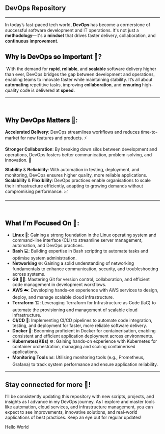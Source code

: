 ## DevOps Repository

---

In today’s fast-paced tech world, 𝐃𝐞𝐯𝐎𝐩𝐬 has become a cornerstone of successful software development and IT operations. It's not just a 𝐦𝐞𝐭𝐡𝐨𝐝𝐨𝐥𝐨𝐠𝐲—it's a 𝐦𝐢𝐧𝐝𝐬𝐞𝐭 that drives faster delivery, collaboration, and 𝐜𝐨𝐧𝐭𝐢𝐧𝐮𝐨𝐮𝐬 𝐢𝐦𝐩𝐫𝐨𝐯𝐞𝐦𝐞𝐧𝐭.⁣⁣
⁣
## 𝐖𝐡𝐲 𝐢𝐬 𝐃𝐞𝐯𝐎𝐩𝐬 𝐬𝐨 𝐢𝐦𝐩𝐨𝐫𝐭𝐚𝐧𝐭 📢?⁣⁣
⁣
With the demand for 𝐫𝐚𝐩𝐢𝐝, 𝐫𝐞𝐥𝐢𝐚𝐛𝐥𝐞, and 𝐬𝐜𝐚𝐥𝐚𝐛𝐥𝐞 software delivery higher than ever, DevOps bridges the gap between development and operations, enabling teams to innovate faster while maintaining stability. It’s all about 𝐚𝐮𝐭𝐨𝐦𝐚𝐭𝐢𝐧𝐠 repetitive tasks, improving 𝐜𝐨𝐥𝐥𝐚𝐛𝐨𝐫𝐚𝐭𝐢𝐨𝐧, and 𝐞𝐧𝐬𝐮𝐫𝐢𝐧𝐠 high-quality code is delivered at 𝐬𝐩𝐞𝐞𝐝.⁣⁣

---
⁣⁣
## 𝐖𝐡𝐲 𝐃𝐞𝐯𝐎𝐩𝐬 𝐌𝐚𝐭𝐭𝐞𝐫𝐬 📌:⁣⁣

𝐀𝐜𝐜𝐞𝐥𝐞𝐫𝐚𝐭𝐞𝐝 𝐃𝐞𝐥𝐢𝐯𝐞𝐫𝐲: DevOps streamlines workflows and reduces time-to-market for new features and products. ⚡⁣⁣

𝐒𝐭𝐫𝐨𝐧𝐠𝐞𝐫 𝐂𝐨𝐥𝐥𝐚𝐛𝐨𝐫𝐚𝐭𝐢𝐨𝐧: By breaking down silos between development and operations, DevOps fosters better communication, problem-solving, and innovation. 🤝⁣⁣

𝐒𝐭𝐚𝐛𝐢𝐥𝐢𝐭𝐲 & 𝐑𝐞𝐥𝐢𝐚𝐛𝐢𝐥𝐢𝐭𝐲: With automation in testing, deployment, and monitoring, DevOps ensures higher quality, more reliable applications.
⁣⁣
𝐒𝐜𝐚𝐥𝐚𝐛𝐢𝐥𝐢𝐭𝐲 & 𝐅𝐥𝐞𝐱𝐢𝐛𝐢𝐥𝐢𝐭𝐲: DevOps practices 
enable organisations to scale their infrastructure efficiently, adapting to growing demands without compromising performance. 📈⁣⁣

---
⁣⁣
## 𝐖𝐡𝐚𝐭 𝐈’𝐦 𝐅𝐨𝐜𝐮𝐬𝐞𝐝 𝐎𝐧⁣⁣ 🌱: 

- **Linux** 🐧: Gaining a strong foundation in the Linux operating system and command-line interface (CLI) to streamline server management, automation, and DevOps practices.
- **Bash** 💻: Building expertise in Bash scripting to automate tasks and optimise system administration.  
- **Networking** 🌐: Gaining a solid understanding of networking fundamentals to enhance communication, security, and troubleshooting across systems.  
- **Git** 🧑‍💻: Mastering Git for version control, collaboration, and efficient code management in development workflows.
- **AWS** ☁️: Developing hands-on experience with AWS services to design, deploy, and manage scalable cloud infrastructure.
- **Terraform** 🏗️: Leveraging Terraform for Infrastructure as Code (IaC) to automate the provisioning and management of scalable cloud infrastructure.  
- **CI/CD** 🔄: Implementing CI/CD pipelines to automate code integration, testing, and deployment for faster, more reliable software delivery.  
- **Docker** 🐳: Becoming proficient in Docker for containerisation, enabling consistent and efficient application deployment across environments.  
- **Kubernetes(K8s)** ☸️: Gaining hands-on experience with Kubernetes for container orchestration, managing and scaling containerised applications.  
- **Monitoring Tools** 📊: Utilising monitoring tools (e.g., Prometheus, Grafana) to track system performance and ensure application reliability.

---

## Stay connected for more 🔗!

I’ll be consistently updating this repository with new scripts, projects, and insights as I advance in my DevOps journey. As I explore and master tools like automation, cloud services, and infrastructure management, you can expect to see improvements, innovative solutions, and real-world applications of best practices. Keep an eye out for regular updates!

Hello World
